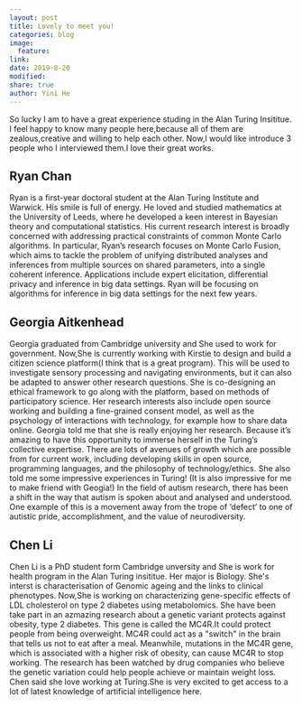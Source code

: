 ```yaml
---
layout: post
title: Lovely to meet you!
categories: blog
image:
  feature:
link:
date: 2019-8-20
modified:
share: true
author: Yini He
---
```


So lucky I am to have a great experience studing in the Alan Turing Insititue.
I feel happy to know many people here,because all of them are zealous,creative and willing to help each other.
Now,I would like introduce 3 people who I interviewed them.I love their great works.

## Ryan Chan

Ryan is a first-year doctoral student at the Alan Turing Institute and Warwick. 
His smile is full of energy. 
He loved and studied mathematics at the University of Leeds, where he developed a keen interest in Bayesian theory and computational statistics. 
His current research interest is broadly concerned with addressing practical constraints of common Monte Carlo algorithms. 
In particular, Ryan’s research focuses on Monte Carlo Fusion, which aims to tackle the problem of unifying distributed analyses and inferences from multiple sources on shared parameters, into a single coherent inference. 
Applications include expert elicitation, differential privacy and inference in big data settings. 
Ryan will be focusing on algorithms for inference in big data settings for the next few years.

## Georgia Aitkenhead

Georgia graduated from Cambridge university and She used to work for government.
Now,She is currently working with Kirstie to design and build a citizen science platform(I think that is a great program). 
This will be used to investigate sensory processing and navigating environments, but it can also be adapted to answer other research questions. 
She is co-designing an ethical framework to go along with the platform, based on methods of participatory science. 
Her research interests also include open source working and building a fine-grained consent model, as well as the psychology of interactions with technology, for example how to share data online.
Georgia told me that she is really enjoying her research.
Because it’s amazing to have this opportunity to immerse herself in the Turing’s collective expertise. 
There are lots of avenues of growth which are possible from for current work, including developing skills in open source, programming languages, and the philosophy of technology/ethics. 
She also told me some impressive experiences in Turing! (It is also impressive for me to make friend with Geogia!)
In the field of autism research, there has been a shift in the way that autism is spoken about and analysed and understood. 
One example of this is a movement away from the trope of ‘defect’ to one of autistic pride, accomplishment, and the value of neurodiversity. 

## Chen Li

Chen Li is a PhD student form Cambridge unversity and She is work for health program in the Alan Turing insititue.
Her major is Biology.
She's interst is characterisation of Genomic ageing and the links to clinical phenotypes.
Now,She is working on characterizing gene-specific effects of LDL cholesterol on type 2 diabetes using metabolomics.
She have been take part in an azmazing research about a genetic variant protects against obesity, type 2 diabetes.
This gene is called the MC4R.It could protect people from being overweight.
MC4R could act as a "switch" in the brain that tells us not to eat after a meal.
Meanwhile, mutations in the MC4R gene, which is associated with a higher risk of obesity, can cause MC4R to stop working.
The research has been watched by drug companies who believe the genetic variation could help people achieve or maintain weight loss.
Chen said she love working at Turing.She is very excited to get access to a lot of latest knowledge of artificial intelligence here.
